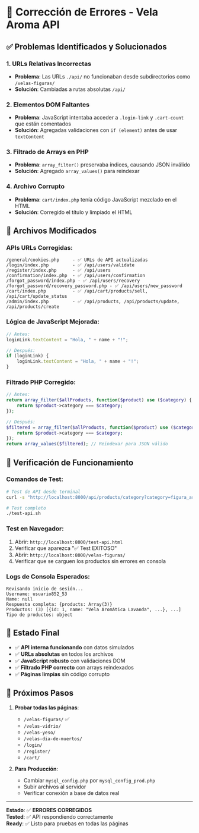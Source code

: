 # 🐛 Corrección de Errores - Vela Aroma API

## ✅ Problemas Identificados y Solucionados

### 1. **URLs Relativas Incorrectas**
- **Problema**: Las URLs `./api/` no funcionaban desde subdirectorios como `/velas-figuras/`
- **Solución**: Cambiadas a rutas absolutas `/api/`

### 2. **Elementos DOM Faltantes**  
- **Problema**: JavaScript intentaba acceder a `.login-link` y `.cart-count` que están comentados
- **Solución**: Agregadas validaciones con `if (element)` antes de usar `textContent`

### 3. **Filtrado de Arrays en PHP**
- **Problema**: `array_filter()` preservaba índices, causando JSON inválido
- **Solución**: Agregado `array_values()` para reindexar

### 4. **Archivo Corrupto**
- **Problema**: `cart/index.php` tenía código JavaScript mezclado en el HTML
- **Solución**: Corregido el título y limpiado el HTML

## 📁 Archivos Modificados

### **APIs URLs Corregidas:**
```
/general/cookies.php     - ✅ URLs de API actualizadas
/login/index.php         - ✅ /api/users/validate  
/register/index.php      - ✅ /api/users
/confirmation/index.php  - ✅ /api/users/confirmation
/forgot_password/index.php - ✅ /api/users/recovery
/forgot_password/recovery_password.php - ✅ /api/users/new_password
/cart/index.php          - ✅ /api/cart/products/sell, /api/cart/update_status
/admin/index.php         - ✅ /api/products, /api/products/update, /api/products/create
```

### **Lógica de JavaScript Mejorada:**
```javascript
// Antes:
loginLink.textContent = "Hola, " + name + "!";

// Después:
if (loginLink) {
    loginLink.textContent = "Hola, " + name + "!";
}
```

### **Filtrado PHP Corregido:**
```php
// Antes:
return array_filter($allProducts, function($product) use ($category) {
    return $product->category === $category;
});

// Después:  
$filtered = array_filter($allProducts, function($product) use ($category) {
    return $product->category === $category;
});
return array_values($filtered); // Reindexar para JSON válido
```

## 🧪 Verificación de Funcionamiento

### **Comandos de Test:**
```bash
# Test de API desde terminal
curl -s "http://localhost:8000/api/products/category?category=figura_aroma" | head -2

# Test completo
./test-api.sh
```

### **Test en Navegador:**
1. Abrir: `http://localhost:8000/test-api.html`
2. Verificar que aparezca "✅ Test EXITOSO"
3. Abrir: `http://localhost:8000/velas-figuras/`
4. Verificar que se carguen los productos sin errores en consola

### **Logs de Consola Esperados:**
```
Revisando inicio de sesión...
Username: usuario852_53  
Name: null
Respuesta completa: {products: Array(3)}
Productos: (3) [{id: 1, name: "Vela Aromática Lavanda", ...}, ...]
Tipo de productos: object
```

## 🎯 Estado Final

- ✅ **API interna funcionando** con datos simulados
- ✅ **URLs absolutas** en todos los archivos
- ✅ **JavaScript robusto** con validaciones DOM
- ✅ **Filtrado PHP correcto** con arrays reindexados
- ✅ **Páginas limpias** sin código corrupto

## 🚀 Próximos Pasos

1. **Probar todas las páginas**:
   - `/velas-figuras/` ✅
   - `/velas-vidrio/`
   - `/velas-yeso/`
   - `/velas-dia-de-muertos/`
   - `/login/`
   - `/register/`
   - `/cart/`

2. **Para Producción**:
   - Cambiar `mysql_config.php` por `mysql_config_prod.php`
   - Subir archivos al servidor
   - Verificar conexión a base de datos real

---

**Estado**: ✅ **ERRORES CORREGIDOS**  
**Tested**: ✅ API respondiendo correctamente  
**Ready**: ✅ Listo para pruebas en todas las páginas